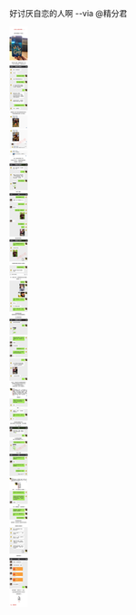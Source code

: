 好讨厌自恋的人啊 --via @精分君

![fd8503bb83a4466fbdf5b5e1f6f909d8.png](https://raw.githubusercontent.com/wxlzmt/cdn1/master/ext/qw/groups/10044/fd8503bb83a4466fbdf5b5e1f6f909d8.png)
